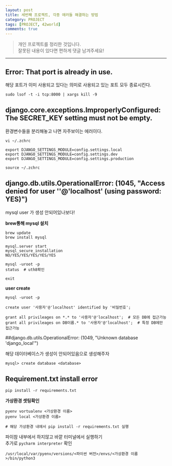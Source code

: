 ```yaml
---
layout: post
title: 세번째 프로젝트, 각종 에러들 해결하는 방법
category: PROJECT
tags: [PROJECT, 42world]
comments: true
---
```


> 개인 프로젝트를 정리한 것입니다.     
잘못된 내용이 있다면 편하게 댓글 남겨주세요!    

<hr>


## Error: That port is already in use.

해당 포트가 이미 사용되고 있다는 의미로 사용되고 있는 포트 모두 종료시킨다.

`sudo lsof -t -i tcp:8000 | xargs kill -9`



## django.core.exceptions.ImproperlyConfigured: The SECRET_KEY setting must not be empty.

환경변수들을 분리해놓고 나면 자주보이는 에러이다.

```
vi ~/.zchrc

export DJANGO_SETTINGS_MODULE=config.settings.local
export DJANGO_SETTINGS_MODULE=config.settings.dev
export DJANGO_SETTINGS_MODULE=config.settings.production

source ~/.zchrc
```



## django.db.utils.OperationalError: (1045, "Access denied for user ''@'localhost' (using password: YES)")

mysql user 가 생성 안되어있나보다!

**brew통해 mysql 설치**

```
brew update
brew install mysql

mysql.server start
mysql_secure_installation
NO/YES/YES/YES/YES/YES

mysql -uroot -p
status  # uth8확인

exit
```

**user create**

```
mysql -uroot -p

create user '사용자'@'localhost' identified by '비밀번호';

grant all privileages on *.* to '사용자'@'localhost';  # 모든 DB에 접근가능
grant all privileages on DB이름.* to '사용자'@'localhost';  # 특정 DB에만 접근가능
```



##django.db.utils.OperationalError: (1049, "Unknown database 'django_local'")

해당 데이터베이스가 생성이 안되어있음으로 생성해주자


```
mysql> create database <database>
```



## Requirement.txt install error

```
pip install -r requirements.txt
```

**가상환경 셋팅확인**

```
pyenv vortualenv <가상환경 이름>
pyenv local <가상환경 이름>

# 해당 가상환경 내에서 pip install -r requirements.txt 실행
```

파이참 내부에서 하지않고 바깥 터미널에서 실행하기<br>
추가로 `pycharm interpreter` 확인

```
/usr/local/var/pyenv/versions/<파이썬 버전>/envs/<가상환경 이름>/bin/python3
```
